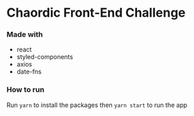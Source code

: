 # Chaordic Front-End Challenge

### Made with

- react
- styled-components
- axios
- date-fns

### How to run

Run `yarn` to install the packages then `yarn start` to run the app
